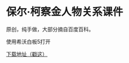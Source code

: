 # 保尔·柯察金人物关系课件


原创，纯手做，大部分摘自百度百科。

使用希沃白板5打开

[下载地址（戳这）](https://cdn.jsdelivr.net/gh/majianyu2007/majianyu2007.github.io@master/%E4%BF%9D%E5%B0%94%C2%B7%E6%9F%AF%E5%AF%9F%E9%87%91.enbx)
